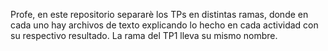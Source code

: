 Profe, en este repositorio separarè los TPs en distintas ramas, donde en cada uno hay archivos de texto explicando lo hecho en cada
actividad con su respectivo resultado. La rama del TP1 lleva su mismo nombre.
